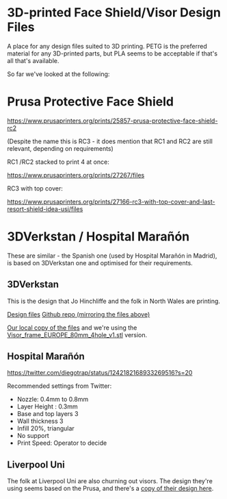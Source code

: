 # 3D-printed Face Shield/Visor Design Files

A place for any design files suited to 3D printing.  PETG is the preferred material for any 3D-printed parts, but PLA seems to be acceptable if that's all that's available.

So far we've looked at the following:

# Prusa Protective Face Shield

https://www.prusaprinters.org/prints/25857-prusa-protective-face-shield-rc2 

(Despite the name this is RC3 - it does mention that RC1 and RC2 are still relevant, depending on requirements)

RC1 /RC2 stacked to print 4 at once:

https://www.prusaprinters.org/prints/27267/files

RC3 with top cover:

https://www.prusaprinters.org/prints/27166-rc3-with-top-cover-and-last-resort-shield-idea-usi/files


# 3DVerkstan / Hospital Marañón

These are similar - the Spanish one (used by Hospital Marañón in Madrid), is based on 3DVerkstan one and optimised for their requirements.

## 3DVerkstan

This is the design that Jo Hinchliffe and the folk in North Wales are printing.

[Design files](https://www.youmagine.com/designs/protective-visor-by-3dverkstan/)
[Github repo (mirroring the files above)](https://github.com/Cederb/Faceshield.nu)

[Our local copy of the files](3DVerkstan) and we're using the [Visor_frame_EUROPE_80mm_4hole_v1.stl](3DVerkstan/Visor_frame_EUROPE_80mm_4hole_v1.stl) version.

## Hospital Marañón

https://twitter.com/diegotrap/status/1242182168933269516?s=20

Recommended settings from Twitter:

- Nozzle:  0.4mm to 0.8mm
- Layer Height : 0.3mm
- Base and top layers 3
- Wall thickness 3
- Infill 20%, triangular
- No support
- Print Speed: Operator to decide

## Liverpool Uni

The folk at Liverpool Uni are also churning out visors.  The design they're using seems based on the Prusa, and there's a [copy of their design here](LiverpoolUni/).

